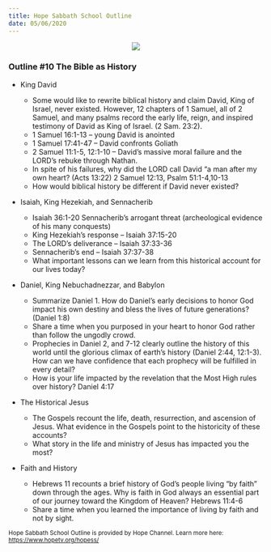 ```yaml
---
title: Hope Sabbath School Outline
date: 05/06/2020
---
```


<center><img src="https://sabbath-school.adventech.io/api/v1/images/misc/hope-ss-logo.jpg" /></center>

### Outline #10 The Bible as History

*  King David
	* Some would like to rewrite biblical history and claim David, King of Israel, never existed.  However, 12 chapters of 1 Samuel, all of 2 Samuel, and many psalms record the early life, reign, and inspired testimony of David as King of Israel. (2 Sam. 23:2).
	* 1 Samuel 16:1-13 – young David is anointed
	* 1 Samuel 17:41-47 – David confronts Goliath
	* 2 Samuel 11:1-5, 12:1-10 – David’s massive moral failure and the LORD’s rebuke through Nathan.
	* In spite of his failures, why did the LORD call David “a man after my own heart? (Acts 13:22) 2 Samuel 12:13, Psalm 51:1-4,10-13
	* How would biblical history be different if David never existed?

*  Isaiah, King Hezekiah, and Sennacherib
	* Isaiah 36:1-20 Sennacherib’s arrogant threat (archeological evidence of his many conquests)
	* King Hezekiah’s response – Isaiah 37:15-20
	* The LORD’s deliverance – Isaiah 37:33-36
	* Sennacherib’s end – Isaiah 37:37-38
	* What important lessons can we learn from this historical account for our lives today?

*  Daniel, King Nebuchadnezzar, and Babylon
	* Summarize Daniel 1. How do Daniel’s early decisions to honor God impact his own destiny and bless the lives of future generations? (Daniel 1:8)
	* Share a time when you purposed in your heart to honor God rather than follow the ungodly crowd.
	* Prophecies in Daniel 2, and 7-12 clearly outline the history of this world until the glorious climax of earth’s history (Daniel 2:44, 12:1-3).  How can we have confidence that each prophecy will be fulfilled in every detail?
	* How is your life impacted by the revelation that the Most High rules over history? Daniel 4:17

*  The Historical Jesus
	* The Gospels recount the life, death, resurrection, and ascension of Jesus.  What evidence in the Gospels point to the historicity of these accounts?
	* What story in the life and ministry of Jesus has impacted you the most?

*  Faith and History
	* Hebrews 11 recounts a brief history of God’s people living “by faith” down through the ages. Why is faith in God always an essential part of our journey toward the Kingdom of Heaven? Hebrews 11:4-6
	* Share a time when you learned the importance of living by faith and not by sight.


<small>Hope Sabbath School Outline is provided by Hope Channel. Learn more here: https://www.hopetv.org/hopess/</small>